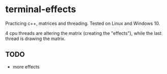 # terminal-effects
Practicing c++, matrices and threading. Tested on Linux and Windows 10.

4 cpu threads are altering the matrix (creating the "effects"), while the last thread is drawing the matrix.

## TODO
* more effects